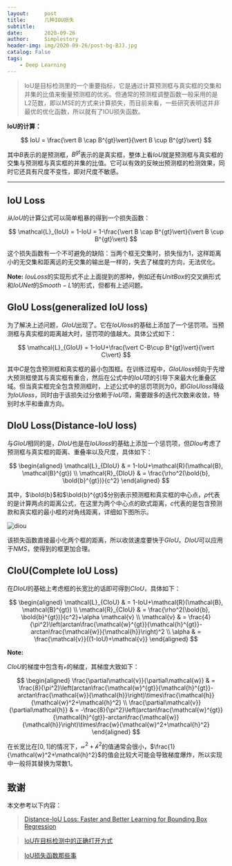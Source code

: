 ```yaml
---
layout:     post
title:      几种IOU损失
subtitle:   
date:       2020-09-26
author:     Simplestory
header-img: img/2020-09-26/post-bg-BJJ.jpg
catalog: False
tags:
    - Deep Learning
---
```


> IoU是目标检测里的一个重要指标，它是通过计算预测框与真实框的交集和并集的比值来衡量预测框的优劣。但通常的预测框调整函数一般采用的是L2范数，即以MSE的方式来计算损失，而目前来看，一些研究表明这并非最优的优化函数，所以就有了IOU损失函数。

**IoU的计算：**

$$
IoU = \frac{\vert B \cap B^{gt}\vert}{\vert B \cup B^{gt}\vert}
$$

其中$B$表示的是预测框，$B^{gt}$表示的是真实框，整体上看$IoU$就是预测框与真实框的交集与预测框与真实框的并集的比值。它可以有效的反映出预测框的检测效果，同时它还具有尺度不变性，即对尺度不敏感。

---

## IoU Loss

从$IoU$的计算公式可以简单粗暴的得到一个损失函数：

$$
\mathcal{L}_{IoU} = 1-IoU = 1-\frac{\vert B \cap B^{gt}\vert}{\vert B \cup B^{gt}\vert}
$$

这个损失函数有一个不可避免的缺陷：当两个框无交集时，损失恒为1，这样距离小的无交集和距离远的无交集的输出是一样的，失去了梯度的方向，无法优化。

**Note:** $Iou Loss$的实现形式不止上面提到的那种，例如还有$UnitBox$的交叉熵形式和$IoUNet$的$Smooth-L1$的形式，但都有上述问题。


## GIoU Loss(generalized IoU loss)

为了解决上述问题，$GIoU$出现了。它在$IoU loss$的基础上添加了一个惩罚项。当预测框与真实框的距离越大时，惩罚项的值越大。具体公式如下：

$$
\mathcal{L}_{GIoU} = 1-IoU+\frac{\vert C-B\cup B^{gt}\vert}{\vert C\vert}
$$

其中$C$是包含预测框和真实框的最小包围框。在训练过程中，$GIoU loss$倾向于先增大预测框使其与真实框有重合，然后在公式中的$IoU$项的引导下来最大化重叠区域。但当真实框完全包含预测框时，上述公式中的惩罚项则为0，即$GIoU loss$降级为$IoU loss$，同时由于该损失过分依赖于$IoU$项，需要跟多的迭代次数来收敛，特别时水平和垂直方向。

## DIoU Loss(Distance-IoU loss)

与$GIoU$相同的是，$DIoU$也是在$IoU loss$的基础上添加一个惩罚项，但$DIou$考虑了预测框与真实框的距离、重叠率以及尺度，具体如下：

$$
\begin{aligned}
\mathcal{L}_{DIoU} & = 1-IoU+\mathcal{R}(\mathcal{B}, \mathcal{B}^{gt}) \\
\mathcal{R}_{DIoU} & = \frac{\rho^2(\bold{b}, \bold{b}^{gt})}{c^2}
\end{aligned}
$$

其中，$\bold{b}$和$\bold{b}^{gt}$分别表示预测框和真实框的中心点，$\rho$代表的是计算两点的距离公式，在这里为两个中心点的欧式距离，$c$代表的是包含预测款和真实框的最小框的对角线距离，详细如下图所示。

![diou]((https://raw.githubusercontent.com/simplestory/simplestory.github.io/master/img/2020-09-26/diou.png))

该损失函数直接最小化两个框的距离，所以收敛速度要快于$GIoU$。$DIoU$可以应用于$NMS$，使得到的框更加合理。

## CIoU(Complete IoU Loss)

在$DIoU$的基础上考虑框的长宽比的话即可得到$CIoU$，具体如下：

$$
\begin{aligned}
\mathcal{L}_{CIoU} & = 1-IoU+\mathcal{R}(\mathcal{B}, \mathcal{B}^{gt}) \\
\mathcal{R}_{CIoU} & = \frac{\rho^2(\bold{b}, \bold{b}^{gt})}{c^2}+\alpha \mathcal{v} \\
\mathcal{v} & = \frac{4}{\pi^2}\left(arctan\frac{\mathcal{w}^{gt}}{\mathcal{h}^{gt}}-arctan\frac{\mathcal{w}}{\mathcal{h}}\right)^2 \\
\alpha & = \frac{\mathcal{v}}{(1-IoU)+\mathcal{v}}
\end{aligned}
$$

**Note:** 

$CIoU$的梯度中包含有$\mathcal{v}$的梯度，其梯度大致如下：

$$
\begin{aligned}
\frac{\partial\mathcal{v}}{\partial\mathcal{w}} & = \frac{8}{\pi^2}\left(arctan\frac{\mathcal{w}^{gt}}{\mathcal{h}^{gt}}-arctan\frac{\mathcal{w}}{\mathcal{h}}\right)\times\frac{\mathcal{h}}{\mathcal{w}^2+\mathcal{h}^2} \\
\frac{\partial\mathcal{v}}{\partial\mathcal{h}} & = -\frac{8}{\pi^2}\left(arctan\frac{\mathcal{w}^{gt}}{\mathcal{h}^{gt}}-arctan\frac{\mathcal{w}}{\mathcal{h}}\right)\times\frac{w}{\mathcal{w}^2+\mathcal{h}^2}
\end{aligned}
$$

在长宽比在$[0,1]$的情况下，$\mathcal{w}^2+\mathcal{h}^2$的值通常会很小，$\frac{1}{\mathcal{w}^2+\mathcal{h}^2}$的值会比较大可能会导致梯度爆炸，所以实现中一般将其替换为常数1。

## 致谢

本文参考以下内容：

>[Distance-IoU Loss: Faster and Better Learning for Bounding Box Regression](https://arxiv.org/pdf/1911.08287.pdf)

>[IoU在目标检测中的正确打开方式](https://cloud.tencent.com/developer/article/1579456)

>[IoU损失函数那些事](https://zhuanlan.zhihu.com/p/94799295)